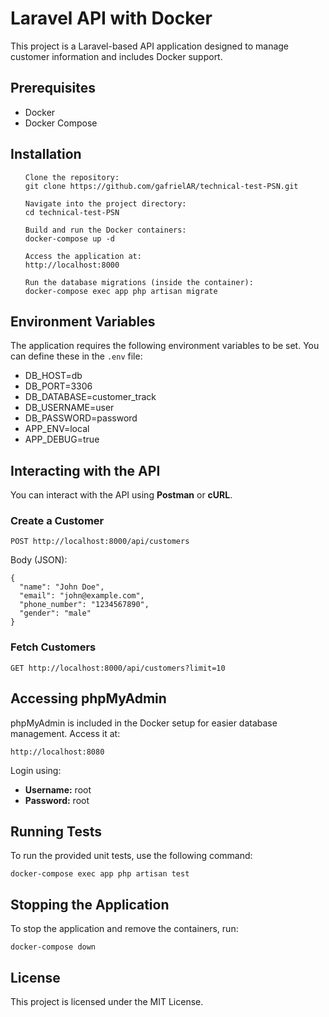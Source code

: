 <!DOCTYPE html>
<html lang="en">
<head>
    <meta charset="UTF-8">
    <meta name="viewport" content="width=device-width, initial-scale=1.0">
    <title>README</title>
</head>
<body>

<h1>Laravel API with Docker</h1>

<p>This project is a Laravel-based API application designed to manage customer information and includes Docker support.</p>

<h2>Prerequisites</h2>
<ul>
    <li>Docker</li>
    <li>Docker Compose</li>
</ul>

<h2>Installation</h2>
<ol>

    Clone the repository:
    git clone https://github.com/gafrielAR/technical-test-PSN.git

    Navigate into the project directory:
    cd technical-test-PSN

    Build and run the Docker containers:
    docker-compose up -d

    Access the application at:
    http://localhost:8000

    Run the database migrations (inside the container):
    docker-compose exec app php artisan migrate
</ol>

<h2>Environment Variables</h2>

<p>The application requires the following environment variables to be set. You can define these in the <code>.env</code> file:</p>

<ul>
    <li>DB_HOST=db</li>
    <li>DB_PORT=3306</li>
    <li>DB_DATABASE=customer_track</li>
    <li>DB_USERNAME=user</li>
    <li>DB_PASSWORD=password</li>
    <li>APP_ENV=local</li>
    <li>APP_DEBUG=true</li>
</ul>

<h2>Interacting with the API</h2>

<p>You can interact with the API using <strong>Postman</strong> or <strong>cURL</strong>.</p>

<h3>Create a Customer</h3>
<pre><code>POST http://localhost:8000/api/customers</code></pre>

<p>Body (JSON):</p>
<pre><code>{
  "name": "John Doe",
  "email": "john@example.com",
  "phone_number": "1234567890",
  "gender": "male"
}
</code></pre>

<h3>Fetch Customers</h3>
<pre><code>GET http://localhost:8000/api/customers?limit=10</code></pre>

<h2>Accessing phpMyAdmin</h2>

<p>phpMyAdmin is included in the Docker setup for easier database management. Access it at:</p>

<pre><code>http://localhost:8080</code></pre>

<p>Login using:</p>
<ul>
    <li><strong>Username:</strong> root</li>
    <li><strong>Password:</strong> root</li>
</ul>

<h2>Running Tests</h2>

<p>To run the provided unit tests, use the following command:</p>
<pre><code>docker-compose exec app php artisan test</code></pre>

<h2>Stopping the Application</h2>

<p>To stop the application and remove the containers, run:</p>
<pre><code>docker-compose down</code></pre>

<h2>License</h2>

<p>This project is licensed under the MIT License.</p>

</body>
</html>
